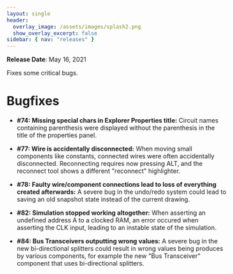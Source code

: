 ```yaml
---
layout: single
header:
  overlay_image: /assets/images/splash2.png
  show_overlay_excerpt: false
sidebar: { nav: "releases" }
---
```


**Release Date**: May 16, 2021

Fixes some critical bugs.

# Bugfixes

* **#74: Missing special chars in Explorer Properties title:** Circuit names
containing parenthesis were displayed without the parenthesis in the title of
the properties panel.

* **#77: Wire is accidentally disconnected:** When moving small components like
constants, connected wires were often accidentally disconnected. Reconnecting
requires now pressing ALT, and the reconnect tool shows a different "reconnect"
highlighter.

* **#78: Faulty wire/component connections lead to loss of everything created afterwards:**
A severe bug in the undo/redo system could lead to saving an old snapshot state instead of the current drawing.

* **#82: Simulation stopped working altogether:** When asserting an undefined address A to
a clocked RAM, an error occured when asserting the CLK input, leading to an instable state
of the simulation.

* **#84: Bus Transceivers outputting wrong values:** A severe bug in the new
bi-directional splitters could result in wrong values being produces by various components,
for example the new "Bus Transceiver" component that uses bi-directional splitters.
